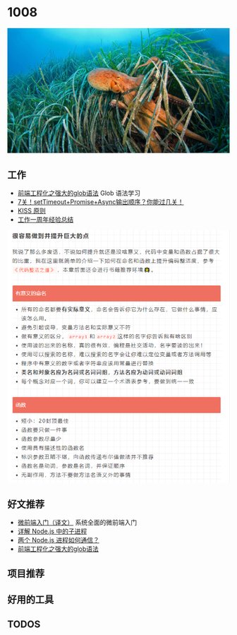 
# 1008

![](./bg-imgs/1008.jpg)

## 工作

- [前端工程化之强大的glob语法](https://juejin.cn/post/6876363718578405384) Glob 语法学习
- [7关！setTimeout+Promise+Async输出顺序？你能过几关！](https://juejin.cn/post/7016298598883131423#heading-2)
- [KISS 原则](https://juejin.cn/post/7011296508377038861)
- [工作一周年经验总结](https://juejin.cn/post/6987910809657540644)

![](./imgs/code-clean.png)

## 好文推荐

- [微前端入门（译文）](https://juejin.cn/post/6844903953734336525) 系统全面的微前端入门
- [详解 Node.js 中的子进程](https://juejin.cn/post/7015860859662499854)
- [两个 Node.js 进程如何通信？](https://juejin.cn/post/7016233869565231135)
- [前端工程化之强大的glob语法](https://juejin.cn/post/6876363718578405384)

## 项目推荐

## 好用的工具

## TODOS
